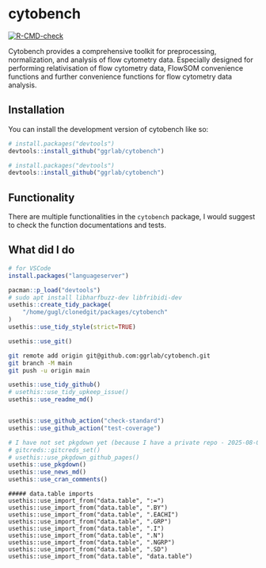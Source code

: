 
<!-- README.md is generated from README.Rmd. Please edit that file -->

# cytobench

<!-- [![Lifecycle: experimental](https://img.shields.io/badge/lifecycle-experimental-orange.svg)](https://lifecycle.r-lib.org/articles/stages.html#experimental)
[![CRAN status](https://www.r-pkg.org/badges/version/cytobench)](https://CRAN.R-project.org/package=cytobench) -->

<!-- badges: start -->

[![R-CMD-check](https://github.com/ggrlab/cytobench/actions/workflows/R-CMD-check.yaml/badge.svg)](https://github.com/ggrlab/cytobench/actions/workflows/R-CMD-check.yaml)
<!-- badges: end -->

Cytobench provides a comprehensive toolkit for preprocessing,
normalization, and analysis of flow cytometry data. Especially designed
for performing relativisation of flow cytometry data, FlowSOM
convenience functions and further convenience functions for flow
cytometry data analysis.

## Installation

You can install the development version of cytobench like so:

``` r
# install.packages("devtools")
devtools::install_github("ggrlab/cytobench")
```

``` r
# install.packages("devtools")
devtools::install_github("ggrlab/cytobench")
```

## Functionality

There are multiple functionalities in the `cytobench` package, I would
suggest to check the function documentations and tests.

## What did I do

``` r
# for VSCode
install.packages("languageserver")

pacman::p_load("devtools")
# sudo apt install libharfbuzz-dev libfribidi-dev
usethis::create_tidy_package(
    "/home/gugl/clonedgit/packages/cytobench"
)
usethis::use_tidy_style(strict=TRUE)

usethis::use_git()
```

``` bash
git remote add origin git@github.com:ggrlab/cytobench.git
git branch -M main
git push -u origin main
```

``` r
usethis::use_tidy_github()
# usethis::use_tidy_upkeep_issue()
usethis::use_readme_md()


usethis::use_github_action("check-standard")
usethis::use_github_action("test-coverage")

# I have not set pkgdown yet (because I have a private repo - 2025-08-05)
# gitcreds::gitcreds_set()
# usethis::use_pkgdown_github_pages()
usethis::use_pkgdown()
usethis::use_news_md()
usethis::use_cran_comments()
```

    ##### data.table imports
    usethis::use_import_from("data.table", ":=")
    usethis::use_import_from("data.table", ".BY")
    usethis::use_import_from("data.table", ".EACHI")
    usethis::use_import_from("data.table", ".GRP")
    usethis::use_import_from("data.table", ".I")
    usethis::use_import_from("data.table", ".N")
    usethis::use_import_from("data.table", ".NGRP")
    usethis::use_import_from("data.table", ".SD")
    usethis::use_import_from("data.table", "data.table")

